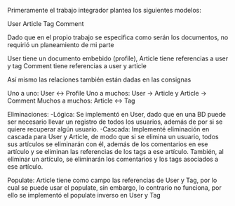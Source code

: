 Primeramente el trabajo integrador plantea los siguientes modelos:

User
Article
Tag
Comment

Dado que en el propio trabajo se especifica como serán los documentos, no requirió un planeamiento de mi parte

User tiene un documento embebido (profile),
Article tiene referencias a user y tag
Comment tiene referencias a user y article

Así mismo las relaciones también están dadas en las consignas

Uno a uno: User <-> Profile
Uno a muchos: User -> Article y Article -> Comment
Muchos a muchos: Article <-> Tag

Eliminaciones:
-Lógica: Se implementó en User, dado que en una BD puede ser necesario llevar un registro de todos los usuarios,
además de por si se quiere recuperar algún usuario.
-Cascada: Implementé eliminación en cascada para User y Article, de modo que si se elimina un usuario, todos sus
artículos se eliminarán con él, además de los comentarios en ese artículo y se eliminan las referencias de los tags
a ese artículo.
También, al eliminar un artículo, se eliminarán los comentarios y los tags asociados a ese artículo.

Populate:
Article tiene como campo las referencias de User y Tag, por lo cual se puede usar el populate, sin embargo,
lo contrario no funciona, por ello se implementó el populate inverso en User y Tag

